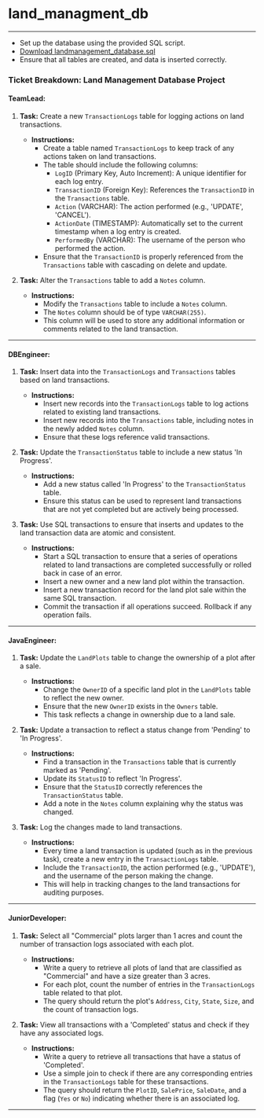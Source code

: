 # land_managment_db

---

  - Set up the database using the provided SQL script.
  - [Download landmanagement_database.sql](https://raw.githubusercontent.com/RaheemAbol/land_management_db/main/landmanagment.sql)
  - Ensure that all tables are created, and data is inserted correctly.

### **Ticket Breakdown: Land Management Database Project**


#### **TeamLead:**

1. **Task:** Create a new `TransactionLogs` table for logging actions on land transactions.
   - **Instructions:** 
     - Create a table named `TransactionLogs` to keep track of any actions taken on land transactions.
     - The table should include the following columns:
       - `LogID` (Primary Key, Auto Increment): A unique identifier for each log entry.
       - `TransactionID` (Foreign Key): References the `TransactionID` in the `Transactions` table.
       - `Action` (VARCHAR): The action performed (e.g., 'UPDATE', 'CANCEL').
       - `ActionDate` (TIMESTAMP): Automatically set to the current timestamp when a log entry is created.
       - `PerformedBy` (VARCHAR): The username of the person who performed the action.
     - Ensure that the `TransactionID` is properly referenced from the `Transactions` table with cascading on delete and update.

2. **Task:** Alter the `Transactions` table to add a `Notes` column.
   - **Instructions:**
     - Modify the `Transactions` table to include a `Notes` column.
     - The `Notes` column should be of type `VARCHAR(255)`.
     - This column will be used to store any additional information or comments related to the land transaction.

---

#### **DBEngineer:**

1. **Task:** Insert data into the `TransactionLogs` and `Transactions` tables based on land transactions.
   - **Instructions:**
     - Insert new records into the `TransactionLogs` table to log actions related to existing land transactions.
     - Insert new records into the `Transactions` table, including notes in the newly added `Notes` column.
     - Ensure that these logs reference valid transactions.

2. **Task:** Update the `TransactionStatus` table to include a new status 'In Progress'.
   - **Instructions:**
     - Add a new status called 'In Progress' to the `TransactionStatus` table.
     - Ensure this status can be used to represent land transactions that are not yet completed but are actively being processed.

3. **Task:** Use SQL transactions to ensure that inserts and updates to the land transaction data are atomic and consistent.
   - **Instructions:**
     - Start a SQL transaction to ensure that a series of operations related to land transactions are completed successfully or rolled back in case of an error.
     - Insert a new owner and a new land plot within the transaction.
     - Insert a new transaction record for the land plot sale within the same SQL transaction.
     - Commit the transaction if all operations succeed. Rollback if any operation fails.

---

#### **JavaEngineer:**

1. **Task:** Update the `LandPlots` table to change the ownership of a plot after a sale.
   - **Instructions:**
     - Change the `OwnerID` of a specific land plot in the `LandPlots` table to reflect the new owner.
     - Ensure that the new `OwnerID` exists in the `Owners` table.
     - This task reflects a change in ownership due to a land sale.

2. **Task:** Update a transaction to reflect a status change from 'Pending' to 'In Progress'.
   - **Instructions:**
     - Find a transaction in the `Transactions` table that is currently marked as 'Pending'.
     - Update its `StatusID` to reflect 'In Progress'.
     - Ensure that the `StatusID` correctly references the `TransactionStatus` table.
     - Add a note in the `Notes` column explaining why the status was changed.

3. **Task:** Log the changes made to land transactions.
   - **Instructions:**
     - Every time a land transaction is updated (such as in the previous task), create a new entry in the `TransactionLogs` table.
     - Include the `TransactionID`, the action performed (e.g., 'UPDATE'), and the username of the person making the change.
     - This will help in tracking changes to the land transactions for auditing purposes.

---

#### **JuniorDeveloper:**

1. **Task:** Select all "Commercial" plots larger than 1 acres and count the number of transaction logs associated with each plot.
   - **Instructions:**
     - Write a query to retrieve all plots of land that are classified as "Commercial" and have a size greater than 3 acres.
     - For each plot, count the number of entries in the `TransactionLogs` table related to that plot.
     - The query should return the plot's `Address`, `City`, `State`, `Size`, and the count of transaction logs.

2. **Task:** View all transactions with a 'Completed' status and check if they have any associated logs.
   - **Instructions:**
     - Write a query to retrieve all transactions that have a status of 'Completed'.
     - Use a simple join to check if there are any corresponding entries in the `TransactionLogs` table for these transactions.
     - The query should return the `PlotID`, `SalePrice`, `SaleDate`, and a flag (`Yes` or `No`) indicating whether there is an associated log.

---
